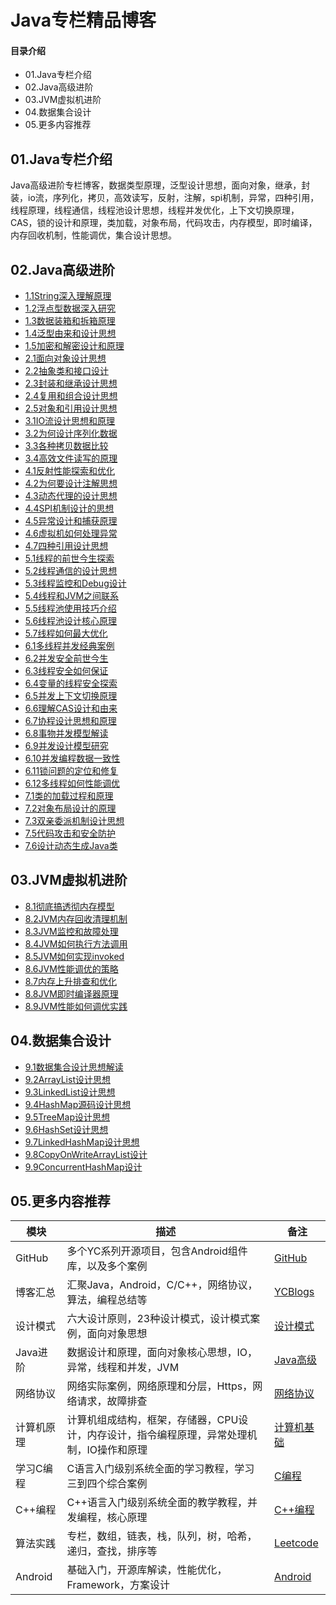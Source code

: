 # Java专栏精品博客
#### 目录介绍
- 01.Java专栏介绍
- 02.Java高级进阶
- 03.JVM虚拟机进阶
- 04.数据集合设计
- 05.更多内容推荐



## 01.Java专栏介绍
Java高级进阶专栏博客，数据类型原理，泛型设计思想，面向对象，继承，封装，io流，序列化，拷贝，高效读写，反射，注解，spi机制，异常，四种引用，线程原理，线程通信，线程池设计思想，线程并发优化，上下文切换原理，CAS，锁的设计和原理，类加载，对象布局，代码攻击，内存模型，即时编译，内存回收机制，性能调优，集合设计思想。



## 02.Java高级进阶
- [1.1String深入理解原理](https://yccoding.com/zh/java/advanced/1.1String%E6%B7%B1%E5%85%A5%E7%90%86%E8%A7%A3%E5%8E%9F%E7%90%86.html)
- [1.2浮点型数据深入研究](https://yccoding.com/zh/java/advanced/1.2%E6%B5%AE%E7%82%B9%E5%9E%8B%E6%95%B0%E6%8D%AE%E6%B7%B1%E5%85%A5%E7%A0%94%E7%A9%B6.html)
- [1.3数据装箱和拆箱原理](https://yccoding.com/zh/java/advanced/1.3%E6%95%B0%E6%8D%AE%E8%A3%85%E7%AE%B1%E5%92%8C%E6%8B%86%E7%AE%B1%E5%8E%9F%E7%90%86.html)
- [1.4泛型由来和设计思想](https://yccoding.com/zh/java/advanced/1.4%E6%B3%9B%E5%9E%8B%E7%94%B1%E6%9D%A5%E5%92%8C%E8%AE%BE%E8%AE%A1%E6%80%9D%E6%83%B3.html)
- [1.5加密和解密设计和原理](https://yccoding.com/zh/java/advanced/1.5%E5%8A%A0%E5%AF%86%E5%92%8C%E8%A7%A3%E5%AF%86%E8%AE%BE%E8%AE%A1%E5%92%8C%E5%8E%9F%E7%90%86.html)
- [2.1面向对象设计思想](https://yccoding.com/zh/java/advanced/2.1%E9%9D%A2%E5%90%91%E5%AF%B9%E8%B1%A1%E8%AE%BE%E8%AE%A1%E6%80%9D%E6%83%B3.html)
- [2.2抽象类和接口设计](https://yccoding.com/zh/java/advanced/2.2%E6%8A%BD%E8%B1%A1%E7%B1%BB%E5%92%8C%E6%8E%A5%E5%8F%A3%E8%AE%BE%E8%AE%A1.html)
- [2.3封装和继承设计思想](https://yccoding.com/zh/java/advanced/2.3%E5%B0%81%E8%A3%85%E5%92%8C%E7%BB%A7%E6%89%BF%E8%AE%BE%E8%AE%A1%E6%80%9D%E6%83%B3.html)
- [2.4复用和组合设计思想](https://yccoding.com/zh/java/advanced/2.4%E5%A4%8D%E7%94%A8%E5%92%8C%E7%BB%84%E5%90%88%E8%AE%BE%E8%AE%A1%E6%80%9D%E6%83%B3.html)
- [2.5对象和引用设计思想](http://localhost:8080/zh/java/advanced/2.5%E5%AF%B9%E8%B1%A1%E5%92%8C%E5%BC%95%E7%94%A8%E8%AE%BE%E8%AE%A1%E6%80%9D%E6%83%B3.html)
- [3.1IO流设计思想和原理](http://localhost:8080/zh/java/advanced/3.1IO%E6%B5%81%E8%AE%BE%E8%AE%A1%E6%80%9D%E6%83%B3%E5%92%8C%E5%8E%9F%E7%90%86.html)
- [3.2为何设计序列化数据](http://localhost:8080/zh/java/advanced/3.2%E4%B8%BA%E4%BD%95%E8%AE%BE%E8%AE%A1%E5%BA%8F%E5%88%97%E5%8C%96%E6%95%B0%E6%8D%AE.html)
- [3.3各种拷贝数据比较](http://localhost:8080/zh/java/advanced/3.3%E5%90%84%E7%A7%8D%E6%8B%B7%E8%B4%9D%E6%95%B0%E6%8D%AE%E6%AF%94%E8%BE%83.html)
- [3.4高效文件读写的原理](http://localhost:8080/zh/java/advanced/3.4%E9%AB%98%E6%95%88%E6%96%87%E4%BB%B6%E8%AF%BB%E5%86%99%E7%9A%84%E5%8E%9F%E7%90%86.html)
- [4.1反射性能探索和优化](http://localhost:8080/zh/java/advanced/4.1%E5%8F%8D%E5%B0%84%E6%80%A7%E8%83%BD%E6%8E%A2%E7%B4%A2%E5%92%8C%E4%BC%98%E5%8C%96.html)
- [4.2为何要设计注解思想](http://localhost:8080/zh/java/advanced/4.2%E4%B8%BA%E4%BD%95%E8%A6%81%E8%AE%BE%E8%AE%A1%E6%B3%A8%E8%A7%A3%E6%80%9D%E6%83%B3.html)
- [4.3动态代理的设计思想](http://localhost:8080/zh/java/advanced/4.3%E5%8A%A8%E6%80%81%E4%BB%A3%E7%90%86%E7%9A%84%E8%AE%BE%E8%AE%A1%E6%80%9D%E6%83%B3.html)
- [4.4SPI机制设计的思想](http://localhost:8080/zh/java/advanced/4.4SPI%E6%9C%BA%E5%88%B6%E8%AE%BE%E8%AE%A1%E7%9A%84%E6%80%9D%E6%83%B3.html)
- [4.5异常设计和捕获原理](http://localhost:8080/zh/java/advanced/4.5%E5%BC%82%E5%B8%B8%E8%AE%BE%E8%AE%A1%E5%92%8C%E6%8D%95%E8%8E%B7%E5%8E%9F%E7%90%86.html)
- [4.6虚拟机如何处理异常](http://localhost:8080/zh/java/advanced/4.6%E8%99%9A%E6%8B%9F%E6%9C%BA%E5%A6%82%E4%BD%95%E5%A4%84%E7%90%86%E5%BC%82%E5%B8%B8.html)
- [4.7四种引用设计思想](http://localhost:8080/zh/java/advanced/4.7%E5%9B%9B%E7%A7%8D%E5%BC%95%E7%94%A8%E8%AE%BE%E8%AE%A1%E6%80%9D%E6%83%B3.html)
- [5.1线程的前世今生探索](http://localhost:8080/zh/java/advanced/5.1%E7%BA%BF%E7%A8%8B%E7%9A%84%E5%89%8D%E4%B8%96%E4%BB%8A%E7%94%9F%E6%8E%A2%E7%B4%A2.html)
- [5.2线程通信的设计思想](http://localhost:8080/zh/java/advanced/5.2%E7%BA%BF%E7%A8%8B%E9%80%9A%E4%BF%A1%E7%9A%84%E8%AE%BE%E8%AE%A1%E6%80%9D%E6%83%B3.html)
- [5.3线程监控和Debug设计](http://localhost:8080/zh/java/advanced/5.3%E7%BA%BF%E7%A8%8B%E7%9B%91%E6%8E%A7%E5%92%8CDebug%E8%AE%BE%E8%AE%A1.html)
- [5.4线程和JVM之间联系](http://localhost:8080/zh/java/advanced/5.4%E7%BA%BF%E7%A8%8B%E5%92%8CJVM%E4%B9%8B%E9%97%B4%E8%81%94%E7%B3%BB.html)
- [5.5线程池使用技巧介绍](http://localhost:8080/zh/java/advanced/5.5%E7%BA%BF%E7%A8%8B%E6%B1%A0%E4%BD%BF%E7%94%A8%E6%8A%80%E5%B7%A7%E4%BB%8B%E7%BB%8D.html)
- [5.6线程池设计核心原理](http://localhost:8080/zh/java/advanced/5.6%E7%BA%BF%E7%A8%8B%E6%B1%A0%E8%AE%BE%E8%AE%A1%E6%A0%B8%E5%BF%83%E5%8E%9F%E7%90%86.html)
- [5.7线程如何最大优化](http://localhost:8080/zh/java/advanced/5.7%E7%BA%BF%E7%A8%8B%E5%A6%82%E4%BD%95%E6%9C%80%E5%A4%A7%E4%BC%98%E5%8C%96.html)
- [6.1多线程并发经典案例](http://localhost:8080/zh/java/advanced/6.1%E5%A4%9A%E7%BA%BF%E7%A8%8B%E5%B9%B6%E5%8F%91%E7%BB%8F%E5%85%B8%E6%A1%88%E4%BE%8B.html)
- [6.2并发安全前世今生](http://localhost:8080/zh/java/advanced/6.2%E5%B9%B6%E5%8F%91%E5%AE%89%E5%85%A8%E5%89%8D%E4%B8%96%E4%BB%8A%E7%94%9F.html)
- [6.3线程安全如何保证](http://localhost:8080/zh/java/advanced/6.3%E7%BA%BF%E7%A8%8B%E5%AE%89%E5%85%A8%E5%A6%82%E4%BD%95%E4%BF%9D%E8%AF%81.html)
- [6.4变量的线程安全探索](http://localhost:8080/zh/java/advanced/6.4%E5%8F%98%E9%87%8F%E7%9A%84%E7%BA%BF%E7%A8%8B%E5%AE%89%E5%85%A8%E6%8E%A2%E7%B4%A2.html)
- [6.5并发上下文切换原理](http://localhost:8080/zh/java/advanced/6.5%E5%B9%B6%E5%8F%91%E4%B8%8A%E4%B8%8B%E6%96%87%E5%88%87%E6%8D%A2%E5%8E%9F%E7%90%86.html)
- [6.6理解CAS设计和由来](http://localhost:8080/zh/java/advanced/6.6%E7%90%86%E8%A7%A3CAS%E8%AE%BE%E8%AE%A1%E5%92%8C%E7%94%B1%E6%9D%A5.html)
- [6.7协程设计思想和原理](http://localhost:8080/zh/java/advanced/6.7%E5%8D%8F%E7%A8%8B%E8%AE%BE%E8%AE%A1%E6%80%9D%E6%83%B3%E5%92%8C%E5%8E%9F%E7%90%86.html)
- [6.8事物并发模型解读](http://localhost:8080/zh/java/advanced/6.8%E4%BA%8B%E7%89%A9%E5%B9%B6%E5%8F%91%E6%A8%A1%E5%9E%8B%E8%A7%A3%E8%AF%BB.html)
- [6.9并发设计模型研究](http://localhost:8080/zh/java/advanced/6.9%E5%B9%B6%E5%8F%91%E8%AE%BE%E8%AE%A1%E6%A8%A1%E5%9E%8B%E7%A0%94%E7%A9%B6.html)
- [6.10并发编程数据一致性](http://localhost:8080/zh/java/advanced/6.10%E5%B9%B6%E5%8F%91%E7%BC%96%E7%A8%8B%E6%95%B0%E6%8D%AE%E4%B8%80%E8%87%B4%E6%80%A7.html)
- [6.11锁问题的定位和修复](http://localhost:8080/zh/java/advanced/6.11%E9%94%81%E9%97%AE%E9%A2%98%E7%9A%84%E5%AE%9A%E4%BD%8D%E5%92%8C%E4%BF%AE%E5%A4%8D.html)
- [6.12多线程如何性能调优](http://localhost:8080/zh/java/advanced/6.12%E5%A4%9A%E7%BA%BF%E7%A8%8B%E5%A6%82%E4%BD%95%E6%80%A7%E8%83%BD%E8%B0%83%E4%BC%98.html)
- [7.1类的加载过程和原理](http://localhost:8080/zh/java/advanced/7.1%E7%B1%BB%E7%9A%84%E5%8A%A0%E8%BD%BD%E8%BF%87%E7%A8%8B%E5%92%8C%E5%8E%9F%E7%90%86.html)
- [7.2对象布局设计的原理](http://localhost:8080/zh/java/advanced/7.2%E5%AF%B9%E8%B1%A1%E5%B8%83%E5%B1%80%E8%AE%BE%E8%AE%A1%E7%9A%84%E5%8E%9F%E7%90%86.html)
- [7.3双亲委派机制设计思想](http://localhost:8080/zh/java/advanced/7.3%E5%8F%8C%E4%BA%B2%E5%A7%94%E6%B4%BE%E6%9C%BA%E5%88%B6%E8%AE%BE%E8%AE%A1%E6%80%9D%E6%83%B3.html)
- [7.5代码攻击和安全防护](http://localhost:8080/zh/java/advanced/7.5%E4%BB%A3%E7%A0%81%E6%94%BB%E5%87%BB%E5%92%8C%E5%AE%89%E5%85%A8%E9%98%B2%E6%8A%A4.html)
- [7.6设计动态生成Java类](http://localhost:8080/zh/java/advanced/7.6%E8%AE%BE%E8%AE%A1%E5%8A%A8%E6%80%81%E7%94%9F%E6%88%90Java%E7%B1%BB.html)




## 03.JVM虚拟机进阶
- [8.1彻底搞透彻内存模型](http://localhost:8080/zh/java/jvm/8.1%E5%BD%BB%E5%BA%95%E6%90%9E%E9%80%8F%E5%BD%BB%E5%86%85%E5%AD%98%E6%A8%A1%E5%9E%8B.html)
- [8.2JVM内存回收清理机制](http://localhost:8080/zh/java/jvm/8.2JVM%E5%86%85%E5%AD%98%E5%9B%9E%E6%94%B6%E6%B8%85%E7%90%86%E6%9C%BA%E5%88%B6.html)
- [8.3JVM监控和故障处理](http://localhost:8080/zh/java/jvm/8.3JVM%E7%9B%91%E6%8E%A7%E5%92%8C%E6%95%85%E9%9A%9C%E5%A4%84%E7%90%86.html)
- [8.4JVM如何执行方法调用](http://localhost:8080/zh/java/jvm/8.4JVM%E5%A6%82%E4%BD%95%E6%89%A7%E8%A1%8C%E6%96%B9%E6%B3%95%E8%B0%83%E7%94%A8.html)
- [8.5JVM如何实现invoked](http://localhost:8080/zh/java/jvm/8.5JVM%E5%A6%82%E4%BD%95%E5%AE%9E%E7%8E%B0invoked.html)
- [8.6JVM性能调优的策略](http://localhost:8080/zh/java/jvm/8.6JVM%E6%80%A7%E8%83%BD%E8%B0%83%E4%BC%98%E7%9A%84%E7%AD%96%E7%95%A5.html)
- [8.7内存上升排查和优化](http://localhost:8080/zh/java/jvm/8.7%E5%86%85%E5%AD%98%E4%B8%8A%E5%8D%87%E6%8E%92%E6%9F%A5%E5%92%8C%E4%BC%98%E5%8C%96.html)
- [8.8JVM即时编译器原理](http://localhost:8080/zh/java/jvm/8.8JVM%E5%8D%B3%E6%97%B6%E7%BC%96%E8%AF%91%E5%99%A8%E5%8E%9F%E7%90%86.html)
- [8.9JVM性能如何调优实践](http://localhost:8080/zh/java/jvm/8.9JVM%E6%80%A7%E8%83%BD%E5%A6%82%E4%BD%95%E8%B0%83%E4%BC%98%E5%AE%9E%E8%B7%B5.html)




## 04.数据集合设计
- [9.1数据集合设计思想解读](https://yccoding.com/zh/java/collection/9.1%E6%95%B0%E6%8D%AE%E9%9B%86%E5%90%88%E8%AE%BE%E8%AE%A1%E6%80%9D%E6%83%B3%E8%A7%A3%E8%AF%BB.html)
- [9.2ArrayList设计思想](https://yccoding.com/zh/java/collection/9.2ArrayList%E8%AE%BE%E8%AE%A1%E6%80%9D%E6%83%B3.html)
- [9.3LinkedList设计思想](https://yccoding.com/zh/java/collection/9.3LinkedList%E8%AE%BE%E8%AE%A1%E6%80%9D%E6%83%B3.html)
- [9.4HashMap源码设计思想](https://yccoding.com/zh/java/collection/9.4HashMap%E6%BA%90%E7%A0%81%E8%AE%BE%E8%AE%A1%E6%80%9D%E6%83%B3.html)
- [9.5TreeMap设计思想](https://yccoding.com/zh/java/collection/9.5TreeMap%E8%AE%BE%E8%AE%A1%E6%80%9D%E6%83%B3.html)
- [9.6HashSet设计思想](https://yccoding.com/zh/java/collection/9.6HashSet%E8%AE%BE%E8%AE%A1%E6%80%9D%E6%83%B3.html)
- [9.7LinkedHashMap设计思想](https://yccoding.com/zh/java/collection/9.7LinkedHashMap%E8%AE%BE%E8%AE%A1%E6%80%9D%E6%83%B3.html)
- [9.8CopyOnWriteArrayList设计](https://yccoding.com/zh/java/collection/9.8CopyOnWriteArrayList%E8%AE%BE%E8%AE%A1.html)
- [9.9ConcurrentHashMap设计](https://yccoding.com/zh/java/collection/9.9ConcurrentHashMap%E8%AE%BE%E8%AE%A1.html)






## 05.更多内容推荐
| 模块      | 描述                                              | 备注                                                       |
|---------|-------------------------------------------------|----------------------------------------------------------|
| GitHub  | 多个YC系列开源项目，包含Android组件库，以及多个案例                  | [GitHub](https://github.com/yangchong211)                |
| 博客汇总    | 汇聚Java，Android，C/C++，网络协议，算法，编程总结等              | [YCBlogs](https://github.com/yangchong211/YCBlogs)       |
| 设计模式    | 六大设计原则，23种设计模式，设计模式案例，面向对象思想                    | [设计模式](https://github.com/yangchong211/YCDesignBlog)     |
| Java进阶  | 数据设计和原理，面向对象核心思想，IO，异常，线程和并发，JVM                | [Java高级](https://github.com/yangchong211/YCJavaBlog)     |
| 网络协议    | 网络实际案例，网络原理和分层，Https，网络请求，故障排查                  | [网络协议](https://github.com/yangchong211/YCNetwork)        |
| 计算机原理   | 计算机组成结构，框架，存储器，CPU设计，内存设计，指令编程原理，异常处理机制，IO操作和原理 | [计算机基础](https://github.com/yangchong211/YCComputerBlog)  |
| 学习C编程   | C语言入门级别系统全面的学习教程，学习三到四个综合案例                     | [C编程](https://github.com/yangchong211/YCStudyC)          |
| C++编程   | C++语言入门级别系统全面的教学教程，并发编程，核心原理                    | [C++编程](https://github.com/yangchong211/YCStudyCpp)      |
| 算法实践    | 专栏，数组，链表，栈，队列，树，哈希，递归，查找，排序等                    | [Leetcode](https://github.com/yangchong211/YCLeetcode)   |
| Android | 基础入门，开源库解读，性能优化，Framework，方案设计                  | [Android](https://github.com/yangchong211/YCAndroidBlog) |













